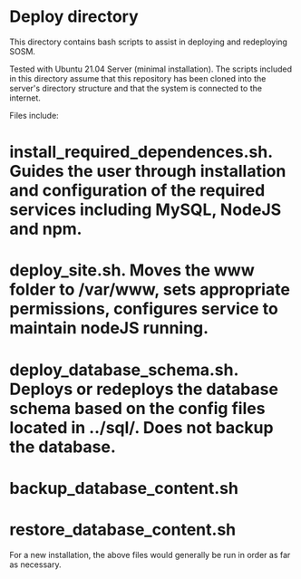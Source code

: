 # Deploy directory
This directory contains bash scripts to assist in deploying and redeploying SOSM.

Tested with Ubuntu 21.04 Server (minimal installation). The scripts included in this directory assume that this repository has been cloned into the server's directory structure and that the system is connected to the internet.

Files include:
# install_required_dependences.sh. Guides the user through installation and configuration of the required services including MySQL, NodeJS and npm.
# deploy_site.sh. Moves the www folder to /var/www, sets appropriate permissions, configures service to maintain nodeJS running.
# deploy_database_schema.sh. Deploys or redeploys the database schema based on the config files located in ../sql/. Does not backup the database.
# backup_database_content.sh
# restore_database_content.sh

For a new installation, the above files would generally be run in order as far as necessary.
